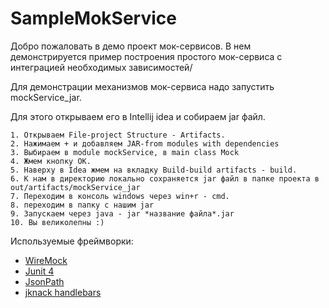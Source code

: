 # SampleMokService

Добро пожаловать в демо проект мок-сервисов. В нем демонстрируется пример построения простого мок-сервиса с интеграцией необходимых зависимостей/

Для демонстрации механизмов мок-сервиса надо запустить mockService_jar. 

Для этого открываем его в Intellij idea и собираем jar файл.

```
1. Открываем File-project Structure - Artifacts.
2. Нажимаем + и добавляем JAR-from modules with dependencies
3. Выбираем в module mockService, в main class Mock
4. Жмем кнопку ОК.
5. Наверху в Idea жмем на вкладку Build-build artifacts - build.
6. К нам в директорию локально сохраняется jar файл в папке проекта в out/artifacts/mockService_jar
7. Переходим в консоль windows через win+r - cmd. 
8. переходим в папку с нашим jar 
9. Запускаем через java - jar *название файла*.jar
10. Вы великолепны :)
```


Используемые фреймворки:
- [WireMock](https://wiremock.org/docs/)
- [Junit 4](https://wiremock.org/docs/junit-extensions/)
- [JsonPath](https://www.baeldung.com/guide-to-jayway-jsonpath)
- [jknack handlebars](https://github.com/jknack/handlebars.java)
